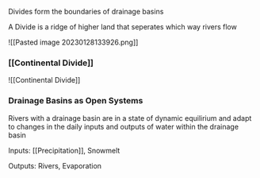 Divides form the boundaries of drainage basins 

A Divide is a ridge of higher land that seperates which way rivers flow

![[Pasted image 20230128133926.png]]

### [[Continental Divide]]
![[Continental Divide]]

### Drainage Basins as Open Systems
Rivers with a drainage basin are in a state of dynamic equilirium and adapt to changes in the daily inputs and outputs of water within the drainage basin

Inputs: [[Precipitation]], Snowmelt

Outputs: Rivers, Evaporation

